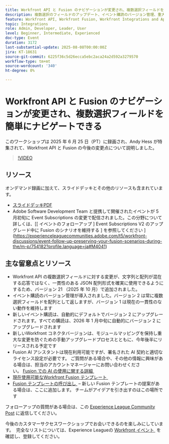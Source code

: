 ```yaml
---
title: Workfront API と Fusion のナビゲーションが変更され、複数選択フィールドを簡単にナビゲートできる
description: 複数選択のフィールドのアップデート、イベント購読のバージョン管理、重大な変更を防ぐための戦略など、今後のAdobe Workfront API および Fusion の変更について説明します。
feature: Workfront API, Workfront Fusion, Workfront Integrations and Apps
topic: Integrations
role: Admin, Developer, Leader, User
level: Beginner, Intermediate, Experienced
doc-type: Event
duration: 3172
last-substantial-update: 2025-08-08T00:00:00Z
jira: KT-18631
source-git-commit: 6225f36c5d26ecca5ebc2aca24a2d592a3279570
workflow-type: tm+mt
source-wordcount: '340'
ht-degree: 0%

---
```



# Workfront API と Fusion のナビゲーションが変更され、複数選択フィールドを簡単にナビゲートできる

このワークショップは 2025 年 6 月 25 日（PT）に録画され、Andy Hess が特集されて、Workfront API と Fusion の今後の変更点について説明しました。

>[!VIDEO](https://video.tv.adobe.com/v/3469978/?learn=on&enablevpops)

## リソース

オンデマンド録画に加えて、スライドデッキとその他のリソースも含まれています。
* [&#x200B; スライドデッキPDF](https://workfront-experience.s3.us-west-2.amazonaws.com/Training/Guides/Customer+Success+at+Scale/Navigating+the+API+and+Fusion+Changes+for+Multi-Select+Fields+with+Ease+062425.pdf)
* Adobe Software Development Team と提携して開催されたイベントが 5 月初旬に Event Subscriptions の変更で配信されました。この分野について詳しくは、[[ イベントのフォローアップ ] Event Subscriptions V2 のアップグレード中に Fusion のシナリオを維持する ] を参照してください &rbrack;(https://experienceleaguecommunities.adobe.com/t5/workfront-discussions/event-follow-up-preserving-your-fusion-scenarios-during-the/m-p/754182?profile.language=ja#M4041)

## 主な留意点とリソース

* Workfront API の複数選択フィールドに対する変更が、文字列と配列が混在する応答ではなく、一貫性のある JSON 配列形式を確実に使用できるようにするため、バージョン 21 （2025 年 10 月）で追加されました。
* イベント購読のバージョン管理が導入されました。バージョン 2 は常に複数選択フィールドを配列として返しますが、バージョン 1 は現在の一貫性のない動作を維持します
* 新しいイベント購読は、自動的にデフォルトでバージョン 2 にアップグレードされます。すべての購読は、2026 年 1 月中旬に自動的にバージョン 2 にアップグレードされます
* 新しいWorkfront コネクタバージョンは、モジュールマッピングを保持し重大な変更を防ぐための手動アップグレードプロセスとともに、今年後半にリリースされる予定です
* Fusion AI アシスタントは現在利用可能ですが、署名された AI 契約と適切なライセンス設定が必要です。 ご質問がある場合や、その他の情報に興味がある場合は、担当のアカウントマネージャーにお問い合わせください。 [Fusion での AI の使用に関する詳細 &#x200B;](https://experienceleague.adobe.com/ja/docs/workfront-fusion/using/manage-scenarios/fusion-ai-assistant)
* [&#x200B; 現在使用可能なWorkfront Fusion テンプレート &#x200B;](https://experienceleague.adobe.com/ja/docs/workfront-fusion/using/create-and-manage-templates/currently-available-fusion-templates)
* [Fusion テンプレートの呼び出し &#x200B;](https://experienceleaguecommunities.adobe.com/t5/workfront-discussions/call-for-fusion-template-ideas/m-p/732085?profile.language=ja#M3686) – 新しい Fusion テンプレートの提案がある場合は、ここに追加します。 チームがアイデアを引き出すのはこの場所です  

フォローアップの質問がある場合は、この [Experience League Community Post](https://experienceleaguecommunities.adobe.com/t5/workfront-discussions/event-follow-up-navigating-the-workfront-api-and-fusion-changes/td-p/761253?profile.language=ja) に返信してください。 

今後のカスタマーサクセスワークショップでお会いできるのを楽しみにしています。  完全なリストについては、Experience Leagueの [Workfront イベント &#x200B;](https://experienceleague.adobe.com/events/?lang=ja&filters=Workfront) を確認し、登録してください。